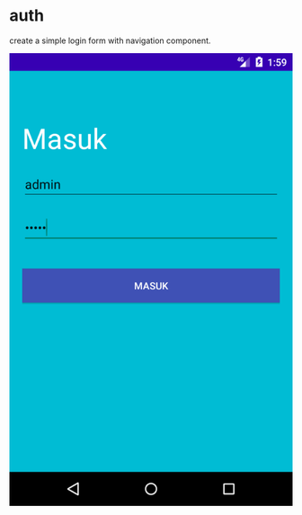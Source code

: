 # auth
create a simple login form with navigation component.

![Image](https://github.com/albae69/auth/blob/main/app/src/main/res/drawable/img_1.png)
